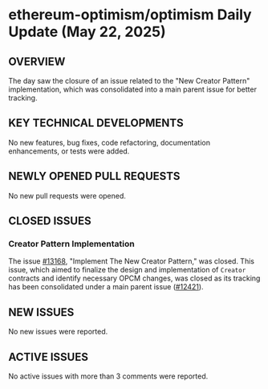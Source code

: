 # ethereum-optimism/optimism Daily Update (May 22, 2025)
## OVERVIEW 
The day saw the closure of an issue related to the "New Creator Pattern" implementation, which was consolidated into a main parent issue for better tracking.

## KEY TECHNICAL DEVELOPMENTS
No new features, bug fixes, code refactoring, documentation enhancements, or tests were added.

## NEWLY OPENED PULL REQUESTS
No new pull requests were opened.

## CLOSED ISSUES
### Creator Pattern Implementation
The issue [#13168](https://github.com/ethereum-optimism/optimism/issues/13168), "Implement The New Creator Pattern," was closed. This issue, which aimed to finalize the design and implementation of `Creator` contracts and identify necessary OPCM changes, was closed as its tracking has been consolidated under a main parent issue ([#12421](https://github.com/ethereum-optimism/optimism/issues/12421)).

## NEW ISSUES
No new issues were reported.

## ACTIVE ISSUES
No active issues with more than 3 comments were reported.